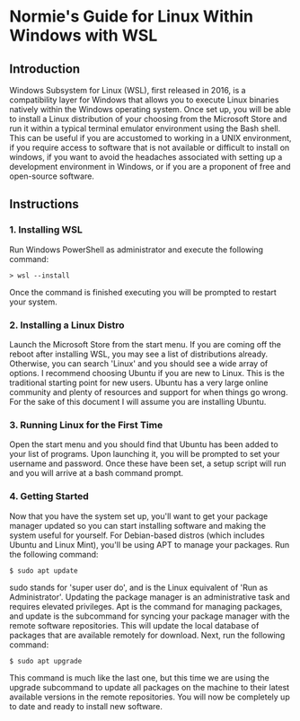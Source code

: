 # Normie's Guide for Linux Within Windows with WSL

## Introduction

Windows Subsystem for Linux (WSL), first released in 2016, is a compatibility
layer for Windows that allows you to execute Linux binaries natively within the
Windows operating system. Once set up, you will be able to install a Linux
distribution of your choosing from the Microsoft Store and run it within a
typical terminal emulator environment using the Bash shell. This can be useful
if you are accustomed to working in a UNIX environment, if you require access to
software that is not available or difficult to install on windows, if you want
to avoid the headaches associated with setting up a development environment in
Windows, or if you are a proponent of free and open-source software.

## Instructions

### 1. Installing WSL

Run Windows PowerShell as administrator and execute the
following command:

	> wsl --install

Once the command is finished executing you will be prompted to restart your
system. 

### 2. Installing a Linux Distro

Launch the Microsoft Store from the start menu.
If you are coming off the reboot after installing WSL, you may see a list of
distributions already. Otherwise, you can search 'Linux' and you should see
a wide array of options. I recommend choosing Ubuntu if you are new to Linux.
This is the traditional starting point for new users. Ubuntu has a very large
online community and plenty of resources and support for when things go wrong.
For the sake of this document I will assume you are installing Ubuntu.

### 3. Running Linux for the First Time

Open the start menu and you should find that Ubuntu has been added to your list
of programs. Upon launching it, you will be prompted to set your username and
password. Once these have been set, a setup script will run and you will arrive
at a bash command prompt.

### 4. Getting Started

Now that you have the system set up, you'll want to get
your package manager updated so you can start installing software and making the
system useful for yourself. For Debian-based distros (which includes Ubuntu and
Linux Mint), you'll be using APT to manage your packages. Run the following
command:

	$ sudo apt update

sudo stands for 'super user do', and is the Linux equivalent of 'Run as
Administrator'. Updating the package manager is an administrative task and
requires elevated privileges. Apt is the command for managing packages, and
update is the subcommand for syncing your package manager with the remote
software repositories. This will update the local database of packages that are
available remotely for download. Next, run the following command:

	$ sudo apt upgrade

This command is much like the last one, but this time we are using the upgrade
subcommand to update all packages on the machine to their latest available
versions in the remote repositories. You will now be completely up to date and
ready to install new software.
